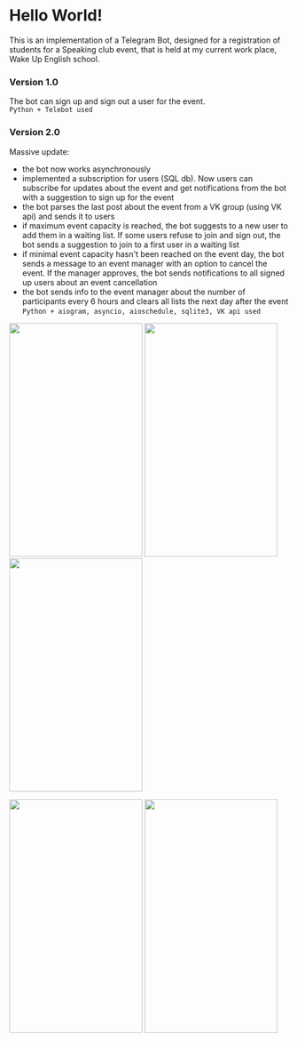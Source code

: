 # Hello World!

This is an implementation of a Telegram Bot, designed for a
registration of students for a Speaking club event, that is held at
my current work place, Wake Up English school.
  
### Version 1.0
The bot can sign up and sign out a user for the event.  
```Python + Telebot used```
  
  
### Version 2.0
Massive update:
- the bot now works asynchronously
- implemented a subscription for users (SQL db). Now users can subscribe for
updates about the event and get notifications from the bot with a suggestion to sign up for the event
- the bot parses the last post about the event from a VK group (using VK api) and sends it to users
- if maximum event capacity is reached, the bot suggests to a new user to add them in a waiting list.
If some users refuse to join and sign out, the bot sends a suggestion to join to a first user in a waiting list
- if minimal event capacity hasn't been reached on the event day, the bot sends a message to an event manager with an option to
cancel the event. If the manager approves, the bot sends notifications to all signed up users about an event cancellation
- the bot sends info to the event manager about the number of participants every 6 hours and clears all lists the next day after the event  
```Python + aiogram, asyncio, aioschedule, sqlite3, VK api used```  
  
<img src="https://user-images.githubusercontent.com/75010755/113416761-a40e2780-93ca-11eb-8b43-b04693928fa2.jpg" width="240" height="420"> <img src="https://user-images.githubusercontent.com/75010755/113416759-a2dcfa80-93ca-11eb-8cdc-1922c358b3aa.jpg" width="240" height="420"> <img src="https://user-images.githubusercontent.com/75010755/113416739-9ce71980-93ca-11eb-878f-d18936a4e728.jpg" width="240" height="420">   
  
<img src="https://user-images.githubusercontent.com/75010755/113416757-a2446400-93ca-11eb-89d2-2b7c45809af9.jpg" width="240" height="420"> <img src="https://user-images.githubusercontent.com/75010755/113416760-a3759100-93ca-11eb-8fd8-028d66184256.jpg" width="240" height="420">
